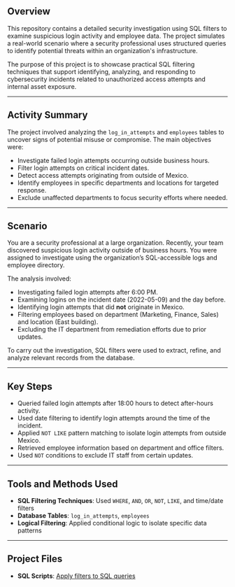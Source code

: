 ## Overview

This repository contains a detailed security investigation using SQL filters to examine suspicious login activity and employee data. The project simulates a real-world scenario where a security professional uses structured queries to identify potential threats within an organization's infrastructure.

The purpose of this project is to showcase practical SQL filtering techniques that support identifying, analyzing, and responding to cybersecurity incidents related to unauthorized access attempts and internal asset exposure.

---

## Activity Summary

The project involved analyzing the `log_in_attempts` and `employees` tables to uncover signs of potential misuse or compromise. The main objectives were:

- Investigate failed login attempts occurring outside business hours.
- Filter login attempts on critical incident dates.
- Detect access attempts originating from outside of Mexico.
- Identify employees in specific departments and locations for targeted response.
- Exclude unaffected departments to focus security efforts where needed.

---

## Scenario

You are a security professional at a large organization. Recently, your team discovered suspicious login activity outside of business hours. You were assigned to investigate using the organization’s SQL-accessible logs and employee directory.

The analysis involved:
- Investigating failed login attempts after 6:00 PM.
- Examining logins on the incident date (2022-05-09) and the day before.
- Identifying login attempts that did **not** originate in Mexico.
- Filtering employees based on department (Marketing, Finance, Sales) and location (East building).
- Excluding the IT department from remediation efforts due to prior updates.

To carry out the investigation, SQL filters were used to extract, refine, and analyze relevant records from the database.

---

## Key Steps

- Queried failed login attempts after 18:00 hours to detect after-hours activity.
- Used date filtering to identify login attempts around the time of the incident.
- Applied `NOT LIKE` pattern matching to isolate login attempts from outside Mexico.
- Retrieved employee information based on department and office filters.
- Used `NOT` conditions to exclude IT staff from certain updates.

---

## Tools and Methods Used

- **SQL Filtering Techniques**: Used `WHERE`, `AND`, `OR`, `NOT`, `LIKE`, and time/date filters
- **Database Tables**: `log_in_attempts`, `employees`
- **Logical Filtering**: Applied conditional logic to isolate specific data patterns

---

## Project Files

- **SQL Scripts**: [Apply filters to SQL queries](./Apply%20filters%20to%20SQL%20queries.pdf)
